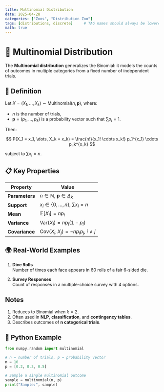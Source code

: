 ```yaml
---
title: Multinomial Distribution
date: 2025-04-28
categories: ["Zoos", "Distribution Zoo"]
tags: [distributions, discrete]     # TAG names should always be lowercase
math: true
---
```


# 🧮 Multinomial Distribution

The **Multinomial distribution** generalizes the Binomial: it models the counts of outcomes in multiple categories from a fixed number of independent trials.

## 📌 Definition

Let $X = (X_1, \dots, X_k) \sim \text{Multinomial}(n, \mathbf{p})$, where:

- $n$ is the number of trials,
- $\mathbf{p} = (p_1, \dots, p_k)$ is a probability vector such that $\sum p_i = 1$.

Then:

$$
P(X_1 = x_1, \dots, X_k = x_k) = \frac{n!}{x_1! \cdots x_k!} p_1^{x_1} \cdots p_k^{x_k}
$$

subject to $\sum x_i = n$.

## 📋 Key Properties

| Property             | Value                                          |
|----------------------|------------------------------------------------|
| **Parameters**       | $n \in \mathbb{N}$, $\mathbf{p} \in \Delta_k$  |
| **Support**          | $x_i \in \{0, \dots, n\}$, $\sum x_i = n$     |
| **Mean**             | $\mathbb{E}[X_i] = np_i$                       |
| **Variance**         | $\text{Var}(X_i) = np_i(1 - p_i)$              |
| **Covariance**       | $\text{Cov}(X_i, X_j) = -np_ip_j$, $i \neq j$ |

## 🌍 Real-World Examples

1. **Dice Rolls**  
   Number of times each face appears in 60 rolls of a fair 6-sided die.

2. **Survey Responses**  
   Count of responses in a multiple-choice survey with 4 options.

## Notes

1. Reduces to Binomial when $k = 2$.
2. Often used in **NLP**, **classification**, and **contingency tables**.
3. Describes outcomes of **n categorical trials**.

## 🐍 Python Example

```python
from numpy.random import multinomial

# n = number of trials, p = probability vector
n = 10
p = [0.2, 0.3, 0.5]

# Sample a single multinomial outcome
sample = multinomial(n, p)
print("Sample:", sample)
```